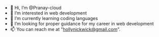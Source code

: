 - 👋 Hi, I’m @Pranay-cloud
- 👀 I’m interested in web development
- 🌱 I’m currently learning coding languages
- 💞️ I’m looking for proper guidance for my career in web development
- 📫 You can reach me at "hollynickwick@gmail.com".


<!---
Pranay-cloud/Pranay-cloud is a ✨ special ✨ repository because its `README.md` (this file) appears on your GitHub profile.
You can click the Preview link to take a look at your changes.
--->
